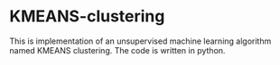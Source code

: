 # KMEANS-clustering
This is implementation of an unsupervised machine learning algorithm named KMEANS clustering. The code is written in python.
